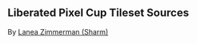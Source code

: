 ## Liberated Pixel Cup Tileset Sources

By [Lanea Zimmerman (Sharm)](https://opengameart.org/user/1727)
